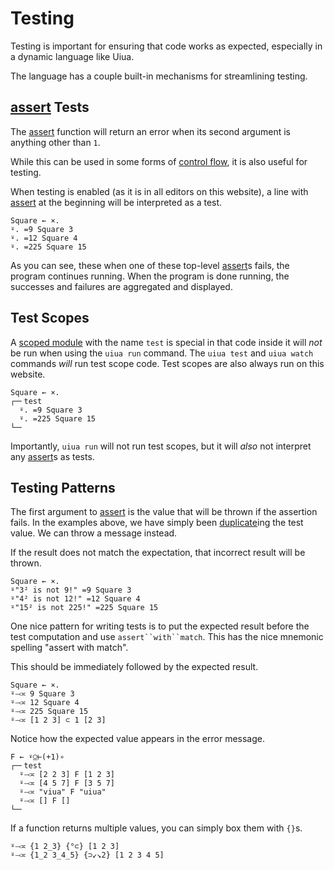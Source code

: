 # Testing

Testing is important for ensuring that code works as expected, especially in a dynamic language like Uiua.

The language has a couple built-in mechanisms for streamlining testing.

## [assert](/docs/assert) Tests

The [assert](/docs/assert) function will return an error when its second argument is anything other than `1`.

While this can be used in some forms of [control flow](/tutorial/controlflow), it is also useful for testing.

When testing is enabled (as it is in all editors on this website), a line with [assert](/docs/assert) at the beginning will be interpreted as a test.

```uiua should fail
Square ← ×.
⍤. =9 Square 3
⍤. =12 Square 4
⍤. =225 Square 15
```

As you can see, these when one of these top-level [assert](/docs/assert)s fails, the program continues running.
When the program is done running, the successes and failures are aggregated and displayed.

## Test Scopes

A [scoped module](/tutorial/modules#scoped-modules) with the name `test` is special in that code inside it will *not* be run when using the `uiua run` command. The `uiua test` and `uiua watch` commands *will* run test scope code. Test scopes are also always run on this website.

```uiua
Square ← ×.
┌─╴test
  ⍤. =9 Square 3
  ⍤. =225 Square 15
└─╴
```

Importantly, `uiua run` will not run test scopes, but it will *also* not interpret any [assert](/docs/assert)s as tests.

## Testing Patterns

The first argument to [assert](/docs/assert) is the value that will be thrown if the assertion fails. In the examples above, we have simply been [duplicate](/docs/duplicate)ing the test value. We can throw a message instead.

If the result does not match the expectation, that incorrect result will be thrown.

```uiua should fail
Square ← ×.
⍤"3² is not 9!" =9 Square 3
⍤"4² is not 12!" =12 Square 4
⍤"15² is not 225!" =225 Square 15
```

One nice pattern for writing tests is to put the expected result before the test computation and use `assert``with``match`. This has the nice mnemonic spelling "assert with match".

This should be immediately followed by the expected result.

```uiua should fail
Square ← ×.
⍤⤙≍ 9 Square 3
⍤⤙≍ 12 Square 4
⍤⤙≍ 225 Square 15
⍤⤙≍ [1 2 3] ⊂ 1 [2 3]
```

Notice how the expected value appears in the error message.

```uiua
F ← ⍣⍜⊢(+1)∘
┌─╴test
  ⍤⤙≍ [2 2 3] F [1 2 3]
  ⍤⤙≍ [4 5 7] F [3 5 7]
  ⍤⤙≍ "viua" F "uiua"
  ⍤⤙≍ [] F []
└─╴
```

If a function returns multiple values, you can simply box them with `{}`s.

```uiua
⍤⤙≍ {1 2_3} {°⊂} [1 2 3]
⍤⤙≍ {1_2 3_4_5} {⊃↙↘2} [1 2 3 4 5]
```